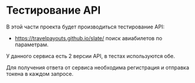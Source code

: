 # Тестирование API

В этой части проекта будет производиться тестирование API:

 - https://travelpayouts.github.io/slate/ поиск авиабилетов по параметрам.

У данного сервиса есть 2 версии API, в тестах используются обе.

Для получения ответа от сервиса необходима регистрация и отправка токена в каждом запросе.

